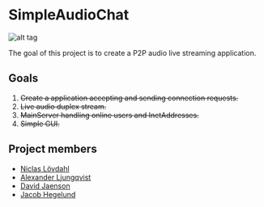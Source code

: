 # SimpleAudioChat

![alt tag](https://raw.github.com/NiclasLovdahl/SimpleAudioChat/blob/master/SimpleAudioChat.tiff)

The goal of this project is to create a P2P audio live streaming application.

## Goals
1. ~~Create a application accepting and sending connection requests.~~
2. ~~Live audio duplex stream.~~
3. ~~MainServer handling online users and InetAddresses.~~
4. ~~Simple GUI.~~

## Project members
- [Niclas Lövdahl](https://github.com/NiclasLovdahl)
- [Alexander Ljungqvist](https://github.com/alqancool)
- [David Jaenson](https://github.com/davidjaenson)
- [Jacob Hegelund](https://github.com/JHegelund)

